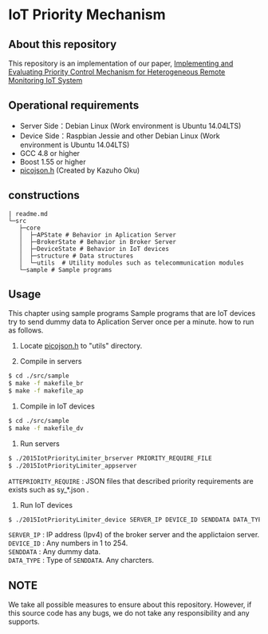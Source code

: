 # IoT Priority Mechanism
## About this repository
This repository is an implementation of our paper, [Implementing and Evaluating Priority Control Mechanism for Heterogeneous Remote Monitoring IoT System](http://dl.acm.org/citation.cfm?id=3004040)
## Operational requirements
+ Server Side：Debian Linux (Work environment is Ubuntu 14.04LTS)
+ Device Side：Raspbian Jessie and other Debian Linux (Work environment is Ubuntu 14.04LTS)
+ GCC 4.8 or higher
+ Boost 1.55 or higher
+ [picojson.h](https://github.com/kazuho/picojson/) (Created by Kazuho Oku)

## constructions
```
| readme.md
└─src
   ├─core
   │  ├─APState # Behavior in Aplication Server
   │  ├─BrokerState # Behavior in Broker Server
   │  ├─DeviceState # Behavior in IoT devices
   │  ├─structure # Data structures
   │  └─utils  # Utility modules such as telecommunication modules
   └─sample # Sample programs
```

## Usage
This chapter using sample programs
Sample programs that are IoT devices try to send dummy data to Aplication Server once per a minute.
how to run as follows.
1. Locate [picojson.h](https://github.com/kazuho/picojson/) to "utils" directory.   

1. Compile in servers
```sh
$ cd ./src/sample
$ make -f makefile_br
$ make -f makefile_ap
```
1. Compile in IoT devices
```sh
$ cd ./src/sample
$ make -f makefile_dv
```
1. Run servers
```sh
$ ./2015IotPriorityLimiter_brserver PRIORITY_REQUIRE_FILE
$ ./2015IotPriorityLimiter_appserver
```
 `ATTEPRIORITY_REQUIRE` : JSON files that described priority requirements are exists such as sy_*.json .  

1. Run IoT devices
```sh
$ ./2015IotPriorityLimiter_device SERVER_IP DEVICE_ID SENDDATA DATA_TYPE
```
`SERVER_IP` : IP address (Ipv4) of the broker server and the applictaion server.   
`DEVICE_ID` : Any numbers in 1 to 254.  
`SENDDATA` : Any dummy data.  
`DATA_TYPE` : Type of `SENDDATA`. Any charcters.

## NOTE
We take all possible measures to ensure about this repository. However, if this source code has any bugs, we do not take any responsibility and any supports.
